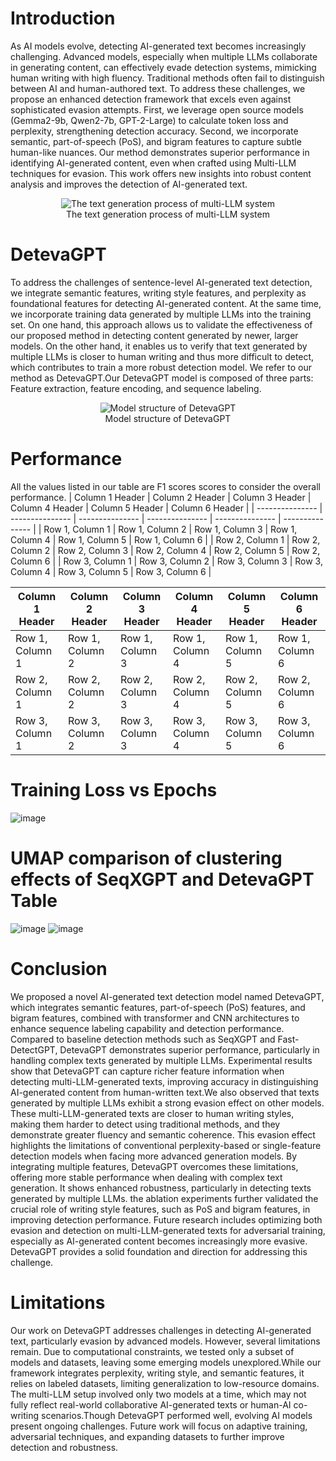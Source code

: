 # Introduction
As AI models evolve, detecting AI-generated text becomes increasingly challenging. Advanced models, especially when multiple LLMs collaborate in generating content, can effectively evade detection systems, mimicking human writing with high fluency. Traditional methods often fail to distinguish between AI and human-authored text. To address these challenges, we propose an enhanced detection framework that excels even against sophisticated evasion attempts. First, we leverage open source models (Gemma2-9b, Qwen2-7b, GPT-2-Large) to calculate token loss and perplexity, strengthening detection accuracy. Second, we incorporate semantic, part-of-speech (PoS), and bigram features to capture subtle human-like nuances. Our method demonstrates superior performance in identifying AI-generated content, even when crafted using Multi-LLM techniques for evasion. This work offers new insights into robust content analysis and improves the detection of AI-generated text.
<p align="center">
  <img src="https://github.com/user-attachments/assets/b88a562e-5615-4a86-a600-305204a80c46" alt="The text generation process of multi-LLM system">
  <br>
  The text generation process of multi-LLM system
</p>

# DetevaGPT
To address the challenges of sentence-level AI-generated text detection, we integrate semantic features, writing style features, and perplexity as foundational features for detecting AI-generated content. At the same time, we incorporate training data generated by multiple LLMs into the training set. On one hand, this approach allows us to validate the effectiveness of our proposed method in detecting content generated by newer, larger models. On the other hand, it enables us to verify that text generated by multiple LLMs is closer to human writing and thus more difficult to detect, which contributes to train a more robust detection model. We refer to our method as DetevaGPT.Our DetevaGPT model is composed of three parts: Feature extraction, feature encoding, and sequence labeling.
<p align="center">
  <img src="https://github.com/user-attachments/assets/558b39a9-858d-48b9-9fda-12adaea8d35c" alt="Model structure of DetevaGPT">
  <br>
  Model structure of DetevaGPT
</p>

# Performance
All the values listed in our table are F1 scores scores to consider the overall performance. 
| Column 1 Header | Column 2 Header | Column 3 Header | Column 4 Header | Column 5 Header | Column 6 Header |
| --------------- | --------------- | --------------- | --------------- | --------------- | --------------- |
| Row 1, Column 1 | Row 1, Column 2 | Row 1, Column 3 | Row 1, Column 4 | Row 1, Column 5 | Row 1, Column 6 |
| Row 2, Column 1 | Row 2, Column 2 | Row 2, Column 3 | Row 2, Column 4 | Row 2, Column 5 | Row 2, Column 6 |
| Row 3, Column 1 | Row 3, Column 2 | Row 3, Column 3 | Row 3, Column 4 | Row 3, Column 5 | Row 3, Column 6 |

| Column 1 Header | Column 2 Header | Column 3 Header | Column 4 Header | Column 5 Header | Column 6 Header |
| --------------- | --------------- | --------------- | --------------- | --------------- | --------------- |
| Row 1, Column 1 | Row 1, Column 2 | Row 1, Column 3 | Row 1, Column 4 | Row 1, Column 5 | Row 1, Column 6 |
| Row 2, Column 1 | Row 2, Column 2 | Row 2, Column 3 | Row 2, Column 4 | Row 2, Column 5 | Row 2, Column 6 |
| Row 3, Column 1 | Row 3, Column 2 | Row 3, Column 3 | Row 3, Column 4 | Row 3, Column 5 | Row 3, Column 6 |

# Training Loss vs Epochs

![image](https://github.com/user-attachments/assets/4432ed53-158d-4430-9a7c-0ba243278d2d)

# UMAP comparison of clustering effects of SeqXGPT and DetevaGPT Table
![image](https://github.com/user-attachments/assets/7f39cc66-dda1-4d58-b496-2b5329aa1199)  ![image](https://github.com/user-attachments/assets/dd556991-2772-43f8-a358-ae4b154999fb)

# Conclusion
We proposed a novel AI-generated text detection model named DetevaGPT, which integrates semantic features, part-of-speech (PoS) features, and bigram features, combined with transformer and CNN architectures to enhance sequence labeling capability and detection performance. Compared to baseline detection methods such as SeqXGPT and Fast-DetectGPT, DetevaGPT demonstrates superior performance, particularly in handling complex texts generated by multiple LLMs. Experimental results show that DetevaGPT can capture richer feature information when detecting multi-LLM-generated texts, improving accuracy in distinguishing AI-generated content from human-written text.We also observed that texts generated by multiple LLMs exhibit a strong evasion effect on other models. These multi-LLM-generated texts are closer to human writing styles, making them harder to detect using traditional methods, and they demonstrate greater fluency and semantic coherence. This evasion effect highlights the limitations of conventional perplexity-based or single-feature detection models when facing more advanced generation models.
By integrating multiple features, DetevaGPT overcomes these limitations, offering more stable performance when dealing with complex text generation. It shows enhanced robustness, particularly in detecting texts generated by multiple LLMs. the ablation experiments further validated the crucial role of writing style features, such as PoS and bigram features, in improving detection performance. Future research includes optimizing both evasion and detection on multi-LLM-generated texts for adversarial training, especially as AI-generated content becomes increasingly more evasive. DetevaGPT provides a solid foundation and direction for addressing this challenge.

# Limitations
Our work on DetevaGPT addresses challenges in detecting AI-generated text, particularly evasion by advanced models. However, several limitations remain. Due to computational constraints, we tested only a subset of models and datasets, leaving some emerging models unexplored.While our framework integrates perplexity, writing style, and semantic features, it relies on labeled datasets, limiting generalization to low-resource domains. The multi-LLM setup involved only two models at a time, which may not fully reflect real-world collaborative AI-generated texts or human-AI co-writing scenarios.Though DetevaGPT performed well, evolving AI models present ongoing challenges. Future work will focus on adaptive training, adversarial techniques, and expanding datasets to further improve detection and robustness.



